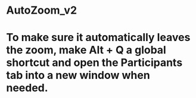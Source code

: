 # AutoZoom_v2

# To make sure it automatically leaves the zoom, make Alt + Q a global shortcut and open the Participants tab into a new window when needed.
